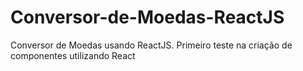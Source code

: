# Conversor-de-Moedas-ReactJS
Conversor de Moedas usando ReactJS. Primeiro teste na criação de componentes utilizando React
